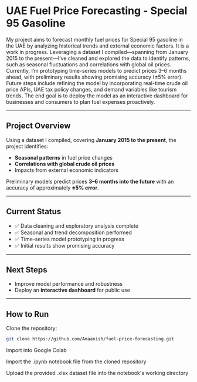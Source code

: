 
# UAE Fuel Price Forecasting - Special 95 Gasoline

My project aims to forecast monthly fuel prices for Special 95 gasoline in the UAE by analyzing historical trends and external economic factors. It is a work in progress. 
Leveraging a dataset I compiled—spanning from January 2015 to the present—I’ve cleaned and explored the data to identify patterns, such as seasonal fluctuations and correlations with global oil prices.
Currently, I’m prototyping time-series models to predict prices 3–6 months ahead, with preliminary results showing promising accuracy (±5% error).
Future steps include refining the model by incorporating real-time crude oil price APIs, UAE tax policy changes, and demand variables like tourism trends. 
The end goal is to deploy the model as an interactive dashboard for businesses and consumers to plan fuel expenses proactively.


---

##  Project Overview

Using a dataset I compiled, covering **January 2015 to the present**, the project identifies:

- **Seasonal patterns** in fuel price changes
- **Correlations with global crude oil prices**
- Impacts from external economic indicators

Preliminary models predict prices **3–6 months into the future** with an accuracy of approximately **±5% error**.

---

##  Current Status

- ✅ Data cleaning and exploratory analysis complete  
- ✅ Seasonal and trend decomposition performed  
- ✅ Time-series model prototyping in progress  
- ✅ Initial results show promising accuracy  

---

##  Next Steps

- Improve model performance and robustness  
- Deploy an **interactive dashboard** for public use  

---

##  How to Run

Clone the repository:

```bash
git clone https://github.com/Amaanish/fuel-price-forecasting.git
```

Import into Google Colab 

Import the .ipynb notebook file from the cloned repository

Upload the provided .xlsx dataset file into the notebook's working directory

